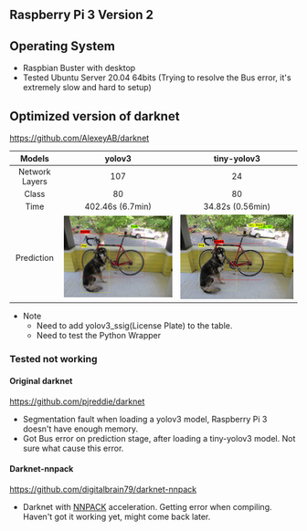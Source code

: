 ## Raspberry Pi 3 Version 2

## Operating System
- Raspbian Buster with desktop
- Tested Ubuntu Server 20.04 64bits (Trying to resolve the Bus error, it's extremely slow and hard to setup)

## Optimized version of darknet
https://github.com/AlexeyAB/darknet

| Models |yolov3 | tiny-yolov3 |
|:------:|:------:|:------:|
| Network Layers | 107 | 24 |
| Class | 80 | 80 |
| Time | 402.46s (6.7min) | 34.82s (0.56min) |
| Prediction | <img src="images/yolov3_pred.jpg">  | <img src="images/tiny_yolov3_pred.jpg"> |

- Note
  - Need to add yolov3_ssig(License Plate) to the table.
  - Need to test the Python Wrapper


### Tested not working
#### Original darknet
https://github.com/pjreddie/darknet

- Segmentation fault when loading a yolov3 model, Raspberry Pi 3 doesn't have enough memory.
- Got Bus error on prediction stage, after loading a tiny-yolov3 model. Not sure what cause this error.

#### Darknet-nnpack
https://github.com/digitalbrain79/darknet-nnpack

- Darknet with [NNPACK](https://github.com/Maratyszcza/NNPACK) acceleration. Getting error when compiling. Haven't got it working yet, might come back later.
